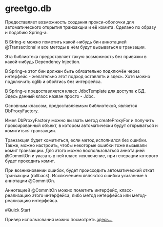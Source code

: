 
# greetgo.db

Предоставляет возможность создания прокси-оболочки для автоматического открытия транзакции и её комита.
Сделано по образу и подобию Spring-а.

В String-е можно пометить какой-нибудь бин аннотацией @Transactional и все методы в нём будут вызываться в транзации.

Эта библиотека предоставляет такую возможность без привязки в какой-нибудь Dependency Injection.

В Spring-е этот бин должен быть обязательно подключён через интерфейс - желательно этот подход оставлять и здесь.
Хотя можно подключить cglib и обойтись без интерфейса.

В Spring-е предоставляется класс JdbcTemplate для доступа к БД. Здесь данный класс назван просто - Jdbc.

Основным классом, предоставляемым библиотекой, является DbProxyFactory.

Имея DbProxyFactory можно вызвать метод createProxyFor и получить проксированный объект, в котором автоматически будут
открываться и комититься транзакции.

Транзакция будет комититься, если метод исполнился без ошибки. Также, можно настроить, чтобы некоторые ошибки тоже
вызывали комит транзакции. Для этого можно воспользоваться аннотацией @CommitOn и указать в ней класс-исключение, при
генерации которого будет проходить комит.

При возникновении ошибок, будет происходить автоматический откат транзакции (rollback). Исключением являются ошибки
указанные в аннотации @CommitOn.

Аннотацией @CommitOn можно пометить интерфейс, класс-реализацию этого интерфейса, либо метод интерфейса или
метод-реализацию интерфейса.

#Quick Start

Привер использования можно посмотреть
[здесь...](../greetgo.nf36.gen.examples/quick_start/src/nf36_postgres_quick_start/GreetgoDbQuickStart.java)
